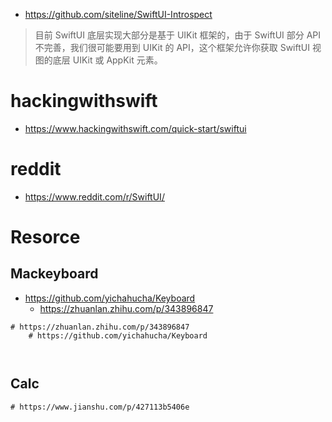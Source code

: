 

-  https://github.com/siteline/SwiftUI-Introspect

  > 目前 SwiftUI 底层实现大部分是基于 UIKit 框架的，由于 SwiftUI 部分 API 不完善，我们很可能要用到 UIKit 的 API，这个框架允许你获取 SwiftUI 视图的底层 UIKit 或 AppKit 元素。



# hackingwithswift

- https://www.hackingwithswift.com/quick-start/swiftui



# reddit

- https://www.reddit.com/r/SwiftUI/



# Resorce



## Mackeyboard

- https://github.com/yichahucha/Keyboard
  - https://zhuanlan.zhihu.com/p/343896847

```
# https://zhuanlan.zhihu.com/p/343896847
	# https://github.com/yichahucha/Keyboard
	
	
```



## Calc



```
# https://www.jianshu.com/p/427113b5406e


```





